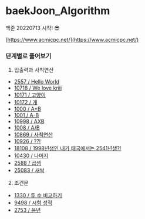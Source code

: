 # baekJoon_Algorithm
백준 20220713 시작! 😎

[https://www.acmicpc.net/](https://www.acmicpc.net/)

### 단계별로 풀어보기
1. 입출력과 사칙연산
- [2557 / Hello World](https://github.com/kimsojung1121/baekJoon_Algorithm/blob/main/2557.md)
- [10718 / We love kriii](https://github.com/kimsojung1121/baekJoon_Algorithm/blob/main/10718.md)
- [10171 / 고양이](https://github.com/kimsojung1121/baekJoon_Algorithm/blob/main/10171.md)
- [10172 / 개](https://github.com/kimsojung1121/baekJoon_Algorithm/blob/main/10172.md)
- [1000 / A+B](https://github.com/kimsojung1121/baekJoon_Algorithm/blob/main/1000.md)
- [1001 / A-B](https://github.com/kimsojung1121/baekJoon_Algorithm/blob/main/1001.md)
- [10998 / AXB](https://github.com/kimsojung1121/baekJoon_Algorithm/blob/main/10998.md)
- [1008 / A/B](https://github.com/kimsojung1121/baekJoon_Algorithm/blob/main/1008.md)
- [10869 / 사칙연산](https://github.com/kimsojung1121/baekJoon_Algorithm/blob/main/10869.md)
- [10926 / ??!](https://github.com/kimsojung1121/baekJoon_Algorithm/blob/main/10926.md)
- [18108 / 	1998년생인 내가 태국에서는 2541년생?!](https://github.com/kimsojung1121/baekJoon_Algorithm/blob/main/18108.md)
- [10430 / 나머지](https://github.com/kimsojung1121/baekJoon_Algorithm/blob/main/10430.md)
- [2588 / 곱셈](https://github.com/kimsojung1121/baekJoon_Algorithm/blob/main/2588.md)
- [25083 / 새싹](https://github.com/kimsojung1121/baekJoon_Algorithm/blob/main/25083.md)

2. 조건문
- [1330 / 두 수 비교하기](https://github.com/kimsojung1121/baekJoon_Algorithm/blob/main/1330.md)
- [9498 / 시험 성적](https://github.com/kimsojung1121/baekJoon_Algorithm/blob/main/9498.md)
- [2753 / 윤년](https://github.com/kimsojung1121/baekJoon_Algorithm/blob/main/2753.md)
